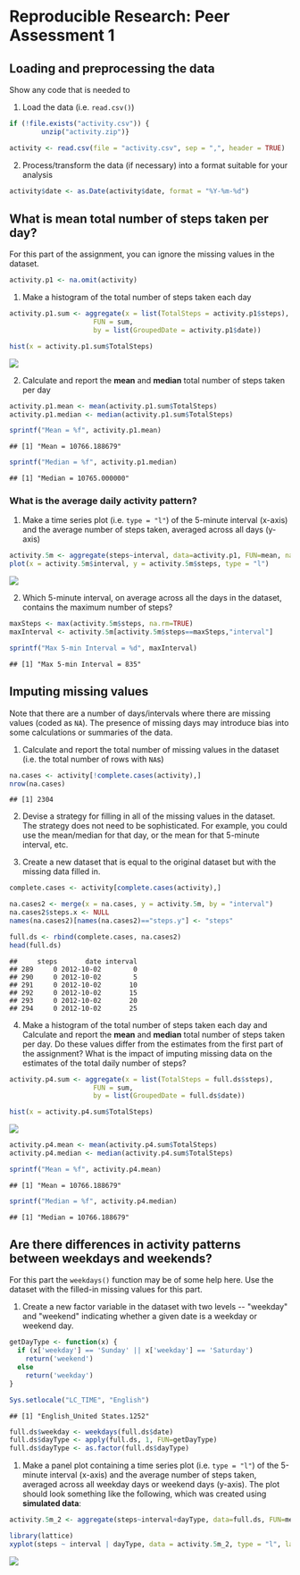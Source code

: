 # Reproducible Research: Peer Assessment 1



## Loading and preprocessing the data

Show any code that is needed to

1. Load the data (i.e. `read.csv()`)


```r
if (!file.exists("activity.csv")) {
        unzip("activity.zip")}

activity <- read.csv(file = "activity.csv", sep = ",", header = TRUE)
```

2. Process/transform the data (if necessary) into a format suitable for your analysis


```r
activity$date <- as.Date(activity$date, format = "%Y-%m-%d")
```

## What is mean total number of steps taken per day?

For this part of the assignment, you can ignore the missing values in
the dataset.


```r
activity.p1 <- na.omit(activity)
```

1. Make a histogram of the total number of steps taken each day


```r
activity.p1.sum <- aggregate(x = list(TotalSteps = activity.p1$steps),
                     FUN = sum,
                     by = list(GroupedDate = activity.p1$date))

hist(x = activity.p1.sum$TotalSteps)
```

![](Figure/hist_totalStepsPerDay-1.png) 

2. Calculate and report the **mean** and **median** total number of steps taken per day


```r
activity.p1.mean <- mean(activity.p1.sum$TotalSteps)
activity.p1.median <- median(activity.p1.sum$TotalSteps)

sprintf("Mean = %f", activity.p1.mean)
```

```
## [1] "Mean = 10766.188679"
```

```r
sprintf("Median = %f", activity.p1.median)
```

```
## [1] "Median = 10765.000000"
```

### What is the average daily activity pattern?

1. Make a time series plot (i.e. `type = "l"`) of the 5-minute interval (x-axis) and the average number of steps taken, averaged across all days (y-axis)


```r
activity.5m <- aggregate(steps~interval, data=activity.p1, FUN=mean, na.rm=TRUE)
plot(x = activity.5m$interval, y = activity.5m$steps, type = "l") 
```

![](Figure/plot_5minIntervalbyAvgSteps-1.png) 

2. Which 5-minute interval, on average across all the days in the dataset, contains the maximum number of steps?


```r
maxSteps <- max(activity.5m$steps, na.rm=TRUE)
maxInterval <- activity.5m[activity.5m$steps==maxSteps,"interval"]

sprintf("Max 5-min Interval = %d", maxInterval)
```

```
## [1] "Max 5-min Interval = 835"
```

## Imputing missing values

Note that there are a number of days/intervals where there are missing
values (coded as `NA`). The presence of missing days may introduce
bias into some calculations or summaries of the data.

1. Calculate and report the total number of missing values in the dataset (i.e. the total number of rows with `NA`s)


```r
na.cases <- activity[!complete.cases(activity),]
nrow(na.cases)
```

```
## [1] 2304
```


2. Devise a strategy for filling in all of the missing values in the dataset. The strategy does not need to be sophisticated. For example, you could use the mean/median for that day, or the mean for that 5-minute interval, etc.

3. Create a new dataset that is equal to the original dataset but with the missing data filled in.


```r
complete.cases <- activity[complete.cases(activity),]

na.cases2 <- merge(x = na.cases, y = activity.5m, by = "interval")
na.cases2$steps.x <- NULL
names(na.cases2)[names(na.cases2)=="steps.y"] <- "steps"

full.ds <- rbind(complete.cases, na.cases2)
head(full.ds)
```

```
##     steps       date interval
## 289     0 2012-10-02        0
## 290     0 2012-10-02        5
## 291     0 2012-10-02       10
## 292     0 2012-10-02       15
## 293     0 2012-10-02       20
## 294     0 2012-10-02       25
```

4. Make a histogram of the total number of steps taken each day and Calculate and report the **mean** and **median** total number of steps taken per day. Do these values differ from the estimates from the first part of the assignment? What is the impact of imputing missing data on the estimates of the total daily number of steps?


```r
activity.p4.sum <- aggregate(x = list(TotalSteps = full.ds$steps),
                     FUN = sum,
                     by = list(GroupedDate = full.ds$date))

hist(x = activity.p4.sum$TotalSteps)
```

![](Figure/hist_totalStepsPerDay-Na-1.png) 


```r
activity.p4.mean <- mean(activity.p4.sum$TotalSteps)
activity.p4.median <- median(activity.p4.sum$TotalSteps)

sprintf("Mean = %f", activity.p4.mean)
```

```
## [1] "Mean = 10766.188679"
```

```r
sprintf("Median = %f", activity.p4.median)
```

```
## [1] "Median = 10766.188679"
```


## Are there differences in activity patterns between weekdays and weekends?

For this part the `weekdays()` function may be of some help here. Use
the dataset with the filled-in missing values for this part.

1. Create a new factor variable in the dataset with two levels -- "weekday" and "weekend" indicating whether a given date is a weekday or weekend day.


```r
getDayType <- function(x) {
  if (x['weekday'] == 'Sunday' || x['weekday'] == 'Saturday')
    return('weekend')
  else
    return('weekday')
}

Sys.setlocale("LC_TIME", "English")
```

```
## [1] "English_United States.1252"
```

```r
full.ds$weekday <- weekdays(full.ds$date)
full.ds$dayType <- apply(full.ds, 1, FUN=getDayType)
full.ds$dayType <- as.factor(full.ds$dayType)
```

1. Make a panel plot containing a time series plot (i.e. `type = "l"`) of the 5-minute interval (x-axis) and the average number of steps taken, averaged across all weekday days or weekend days (y-axis). The plot should look something like the following, which was created using **simulated data**:


```r
activity.5m_2 <- aggregate(steps~interval+dayType, data=full.ds, FUN=mean, na.rm=TRUE)

library(lattice)
xyplot(steps ~ interval | dayType, data = activity.5m_2, type = "l", layout = c(1, 2), xlab = "Interval", ylab = "Number of steps")
```

![](Figure/plot_5minIntervalByAvgSteps-dayType-1.png) 
